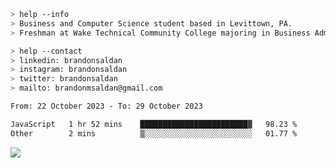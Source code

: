````bash
> help --info
> Business and Computer Science student based in Levittown, PA.
> Freshman at Wake Technical Community College majoring in Business Administration.
````

````bash
> help --contact
> linkedin: brandonsaldan
> instagram: brandonsaldan
> twitter: brandonsaldan
> mailto: brandonmsaldan@gmail.com
````

<!--START_SECTION:waka-->

```txt
From: 22 October 2023 - To: 29 October 2023

JavaScript   1 hr 52 mins    ████████████████████████▓   98.23 %
Other        2 mins          ▒░░░░░░░░░░░░░░░░░░░░░░░░   01.77 %
```

<!--END_SECTION:waka-->

![](https://komarev.com/ghpvc/?username=brandonsaldan&color=6A8AFF)
